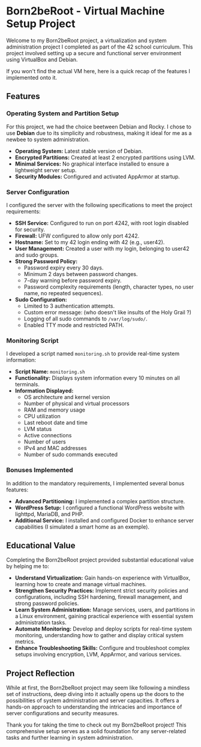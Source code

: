 # Born2beRoot - Virtual Machine Setup Project

Welcome to my Born2beRoot project, a virtualization and system administration project I completed as part of the 42 school curriculum. This project involved setting up a secure and functional server environment using VirtualBox and Debian.

If you won't find the actual VM here, here is a quick recap of the features I implemented onto it.


## Features

### Operating System and Partition Setup
For this project, we had the choice beetween Debian and Rocky. I chose to use **Debian** due to its simplicity and robustness, making it ideal for me as a newbee to system administration.
- **Operating System:** Latest stable version of Debian.
- **Encrypted Partitions:** Created at least 2 encrypted partitions using LVM.
- **Minimal Services:** No graphical interface installed to ensure a lightweight server setup.
- **Security Modules:** Configured and activated AppArmor at startup.

### Server Configuration
I configured the server with the following specifications to meet the project requirements:
- **SSH Service:** Configured to run on port 4242, with root login disabled for security.
- **Firewall:** UFW configured to allow only port 4242.
- **Hostname:** Set to my 42 login ending with 42 (e.g., user42).
- **User Management:** Created a user with my login, belonging to user42 and sudo groups.
- **Strong Password Policy:**
  - Password expiry every 30 days.
  - Minimum 2 days between password changes.
  - 7-day warning before password expiry.
  - Password complexity requirements (length, character types, no user name, no repeated sequences).
- **Sudo Configuration:**
  - Limited to 3 authentication attempts.
  - Custom error message: (who doesn't like insults of the Holy Grail ?)
  - Logging of all sudo commands to `/var/log/sudo/`.
  - Enabled TTY mode and restricted PATH.

### Monitoring Script
I developed a script named `monitoring.sh` to provide real-time system information:
- **Script Name:** `monitoring.sh`
- **Functionality:** Displays system information every 10 minutes on all terminals.
- **Information Displayed:**
  - OS architecture and kernel version
  - Number of physical and virtual processors
  - RAM and memory usage
  - CPU utilization
  - Last reboot date and time
  - LVM status
  - Active connections
  - Number of users
  - IPv4 and MAC addresses
  - Number of sudo commands executed

### Bonuses Implemented
In addition to the mandatory requirements, I implemented several bonus features:
- **Advanced Partitioning:** I implemented a complex partition structure.
- **WordPress Setup:** I configured a functional WordPress website with lighttpd, MariaDB, and PHP.
- **Additional Service:** I installed and configured Docker to enhance server capabilities (I simulated a smart home as an exemple).

## Educational Value

Completing the Born2beRoot project provided substantial educational value by helping me to:

- **Understand Virtualization:** Gain hands-on experience with VirtualBox, learning how to create and manage virtual machines.
- **Strengthen Security Practices:** Implement strict security policies and configurations, including SSH hardening, firewall management, and strong password policies.
- **Learn System Administration:** Manage services, users, and partitions in a Linux environment, gaining practical experience with essential system administration tasks.
- **Automate Monitoring:** Develop and deploy scripts for real-time system monitoring, understanding how to gather and display critical system metrics.
- **Enhance Troubleshooting Skills:** Configure and troubleshoot complex setups involving encryption, LVM, AppArmor, and various services.

## Project Reflection

While at first, the Born2beRoot project may seem like following a mindless set of instructions, deep diving into it actually opens up the doors to the possibilities of system administration and server capacities. It offers a hands-on approach to understanding the intricacies and importance of server configurations and security measures.

Thank you for taking the time to check out my Born2beRoot project! This comprehensive setup serves as a solid foundation for any server-related tasks and further learning in system administration.
